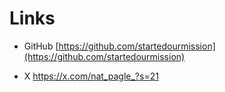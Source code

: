 # Links

* GitHub
[https://github.com/startedourmission](https://github.com/startedourmission)

- X
https://x.com/nat_pagle_?s=21


